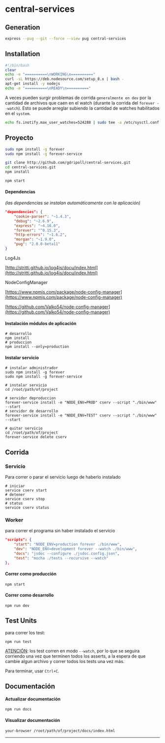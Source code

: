 # central-services


## Generation
```bash
express --pug --git --force --view pug central-services
```

## Installation

```bash
#!/bin/bash
clear
echo -e "==========\nWORKING\n=========="
curl -sL https://deb.nodesource.com/setup_8.x | bash -
apt-get install -y nodejs
echo -e "==========\nREADY\n=========="
```

A veces pueden surgir problemas de corrida `generalmente en dev` por la cantidad de archivos que caen en el watch (durante la corrida del `forever --watch`). Esto se puede arreglar subiendo la cantidad de watches habilitados en el `system`.

```bash
echo fs.inotify.max_user_watches=524288 | sudo tee -a /etc/sysctl.conf && sudo sysctl -p
```

## Proyecto

```bash
sudo npm install -g forever
sudo npm install -g forever-service

git clone http://github.com/gdripoll/central-services.git
cd central-services.git
npm install

npm start
```



#### Dependencias

*(las dependencias se instalan automáticamente con la aplicación)*

```json
"dependencies": {
    "cookie-parser": "~1.4.3",
    "debug": "~2.6.9",
    "express": "~4.16.0",
    "forever": "^0.15.3",
    "http-errors": "~1.6.2",
    "morgan": "~1.9.0",
    "pug": "2.0.0-beta11"
}
```

Log4Js

[http://stritti.github.io/log4js/docu/index.html](http://stritti.github.io/log4js/docu/index.html)

NodeConfigManager

[https://www.npmjs.com/package/node-config-manager](https://www.npmjs.com/package/node-config-manager)

[https://github.com/Valko54/node-config-manager](https://github.com/Valko54/node-config-manager)



#### Instalación módulos de aplicación

```shell
# desarrollo
npm install 
# produccion
npm install --only=production
```



#### Instalar servicio

```shell
# instalar administrador
sudo npm install -g forever
sudo npm install -g forever-service

# instalar servicio
cd /root/path/of/project

# servidor deproduccion
forever-service install -e "NODE_ENV=PROD" cserv --script "./bin/www" --start 
# servidor de desarrollo
forever-service install -e "NODE_ENV=TEST" cserv --script "./bin/www" --start 

# quitar servicio
cd /root/path/of/project
forever-service delete cserv
```





## Corrida

### Servicio

Para correr o parar el servicio luego de haberlo instalado

```shell
# iniciar
service cserv start
# detener
service cserv stop
# status
service cserv status
```




### Worker

para correr el programa sin haber instalado el servicio

```json
"scripts": {
	"start": "NODE_ENV=production forever ./bin/www",
	"dev": "NODE_ENV=development forever --watch ./bin/www",
	"docs": "jsdoc --configure ./jsdoc.config.json",
	"test": "mocha ./tests --recursive --watch"
},
```



#### Correr como producción

```shell
npm start
```



#### Correr como desarrollo

```shell
npm run dev
```





## Test Units

para correr los test:

```shell
npm run test
```

<u>ATENCIÓN</u>: los test corren en modo `--watch`, por lo que se seguira corriendo una vez que terminen todos los asserts, a la espera de que cambie algun archivo y correr todos los tests una vez más.

Para terminar, usar `Ctrl+C`.





## Documentación

#### Actualizar documentación

```
npm run docs
```

#### Visualizar documentación

```shell
your-browser /root/path/of/project/docs/index.html
```


-----